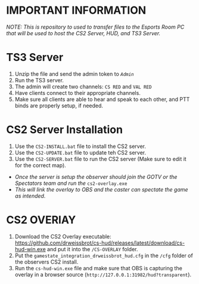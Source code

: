 # IMPORTANT INFORMATION
*NOTE: This is repository to used to transfer files to the Esports Room PC that will be used to host the CS2 Server, HUD, and TS3 Server.*

# TS3 Server
1. Unzip the file and send the admin token to *`Admin`*
2. Run the TS3 server.
3. The admin will create two channels: `CS RED` and `VAL RED`
3. Have clients connect to their appropriate channels.
4. Make sure all clients are able to hear and speak to each other, and PTT binds are properly setup, if needed.

# CS2 Server Installation
1. Use the `CS2-INSTALL.bat` file to install the CS2 server.
2. Use the `CS2-UPDATE.bat` file to update teh CS2 server.
3. Use the `CS2-SERVER.bat` file to run the CS2 server (Make sure to edit it for the correct map).

- *Once the server is setup the observer should join the GOTV or the Spectators team and run the* `cs2-overlay.exe`
- *This will link the overlay to OBS and the caster can spectate the game as intended.*

# CS2 OVERlAY
1. Download the CS2 Overlay executable: https://github.com/drweissbrot/cs-hud/releases/latest/download/cs-hud-win.exe and put it into the `/CS-OVERLAY` folder.
2. Put the `gamestate_integration_drweissbrot_hud.cfg` in the `/cfg` folder of the observers CS2 install.
3. Run the `cs-hud-win.exe` file and make sure that OBS is capturing the overlay in a browser source (`http://127.0.0.1:31982/hud?transparent`).
